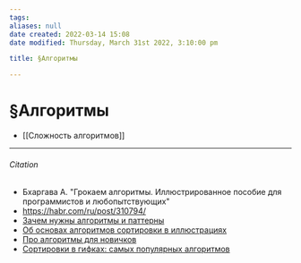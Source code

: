 ```yaml
---
tags: 
aliases: null
date created: 2022-03-14 15:08
date modified: Thursday, March 31st 2022, 3:10:00 pm

title: §Алгоритмы

---
```


# §Алгоритмы

- [[Сложность алгоритмов]]

---

###### Citation

- Бхаргава А. "Грокаем алгоритмы. Иллюстрированное пособие для программистов и любопытствующих"
- <https://habr.com/ru/post/310794/>
- [Зачем нужны алгоритмы и паттерны](https://htmlacademy.ru/blog/boost/tools/installing-the-console-on-windows)
- [Об основах алгоритмов сортировки в иллюстрациях](https://proglib.io/p/sorting-guide)
- [Про алгоритмы для новичков](https://proglib.io/p/what-is-an-algorithm)
- [Сортировки в гифках: самых популярных алгоритмов](https://proglib.io/p/sort-gif)
